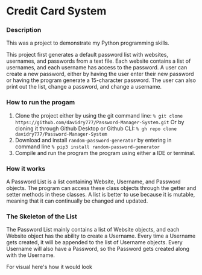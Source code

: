 # Credit Card System

### Description

This was a project to demonstrate my Python programming skills.

This project first generates a default password list with websites, usernames, and passwords from a text file.
Each website contains a list of usernames, and each username has access to the password. A user can create a
new password, either by having the user enter their new password or having the program generate a
15-character password. The user can also print out the list, change a password, and change a username.

### How to run the progam

1. Clone the project either by using the git command line: ```% git clone https://github.com/davidry777/Password-Manager-System.git```
   Or by cloning it through Github Desktop or Github CLI: ```% gh repo clone davidry777/Password-Manager-System```
2. Download and install ```random-password-generator``` by entering in command line ```% pip3 install random-password-generator```
3. Compile and run the program the program using either a IDE or terminal.

### How it works
A Password List is a list containing Website, Username, and Password objects. The program can access these class objects
through the getter and setter methods in these classes. A list is better to use because it is mutable, meaning that
it can continually be changed and updated.

### The Skeleton of the List
The Password List mainly contains a list of Website objects, and each Website object has the ability to
create a Username. Every time a Username gets created, it will be appended to the list of Username objects.
Every Username will also have a Password, so the Password gets created along with the Username.

For visual here's how it would look
